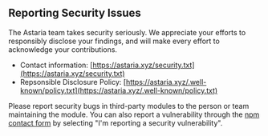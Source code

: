 ## Reporting Security Issues

The Astaria team takes security seriously. We appreciate your efforts to responsibly disclose your findings, and will make every effort to acknowledge your contributions.

- Contact information: [https://astaria.xyz/security.txt](https://astaria.xyz/security.txt)
- Repsonsible Disclosure Policy: [https://astaria.xyz/.well-known/policy.txt](https://astaria.xyz/.well-known/policy.txt)

Please report security bugs in third-party modules to the person or team maintaining the module. You can also report a vulnerability through the [npm contact form](https://www.npmjs.com/support) by selecting "I'm reporting a security vulnerability".
